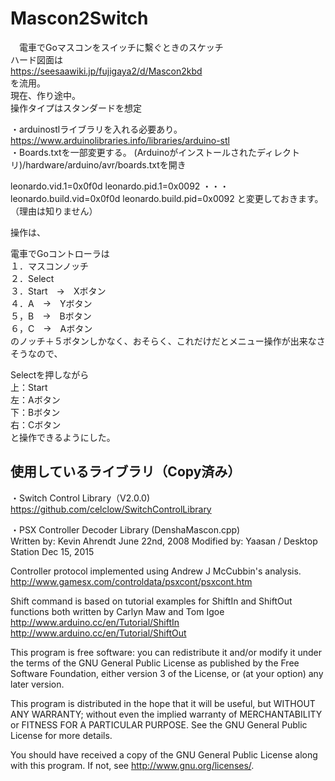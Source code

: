 # Mascon2Switch
　電車でGoマスコンをスイッチに繫ぐときのスケッチ  
 ハード図面は  
https://seesaawiki.jp/fujigaya2/d/Mascon2kbd  
を流用。  
現在、作り途中。  
操作タイプはスタンダードを想定  

・arduinostlライブラリを入れる必要あり。  
https://www.arduinolibraries.info/libraries/arduino-stl  
・Boards.txtを一部変更する。
(Arduinoがインストールされたディレクトリ)/hardware/arduino/avr/boards.txtを開き

leonardo.vid.1=0x0f0d
leonardo.pid.1=0x0092
・・・
leonardo.build.vid=0x0f0d
leonardo.build.pid=0x0092
と変更しておきます。（理由は知りません）

操作は、  

電車でGoコントローラは  
１．マスコンノッチ  
２．Select  
３．Start　→　Xボタン  
４．A　→　Yボタン  
５，B　→　Bボタン  
６，C　→　Aボタン  
のノッチ＋５ボタンしかなく、おそらく、これだけだとメニュー操作が出来なさそうなので、  

Selectを押しながら  
上：Start  
左：Aボタン  
下：Bボタン  
右：Cボタン  
と操作できるようにした。  


## 使用しているライブラリ（Copy済み）  
・Switch Control Library（V2.0.0)  
https://github.com/celclow/SwitchControlLibrary

・PSX Controller Decoder Library (DenshaMascon.cpp)  
Written by: Kevin Ahrendt June 22nd, 2008
Modified by: Yaasan / Desktop Station Dec 15, 2015

Controller protocol implemented using Andrew J McCubbin's analysis.
http://www.gamesx.com/controldata/psxcont/psxcont.htm

Shift command is based on tutorial examples for ShiftIn and ShiftOut
functions both written by Carlyn Maw and Tom Igoe
http://www.arduino.cc/en/Tutorial/ShiftIn
http://www.arduino.cc/en/Tutorial/ShiftOut

This program is free software: you can redistribute it and/or modify
it under the terms of the GNU General Public License as published by
the Free Software Foundation, either version 3 of the License, or
(at your option) any later version.

This program is distributed in the hope that it will be useful,
but WITHOUT ANY WARRANTY; without even the implied warranty of
MERCHANTABILITY or FITNESS FOR A PARTICULAR PURPOSE.  See the
GNU General Public License for more details.

You should have received a copy of the GNU General Public License
along with this program.  If not, see <http://www.gnu.org/licenses/>.
